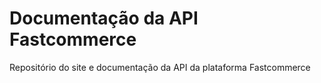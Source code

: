 # Documentação da API Fastcommerce
Repositório do site e documentação da API da plataforma Fastcommerce
